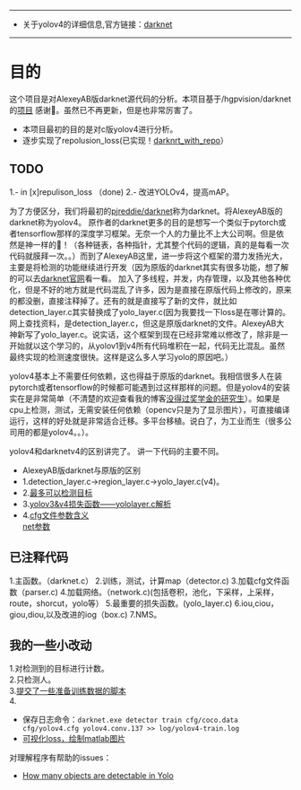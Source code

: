 
---
* 关于yolov4的详细信息,官方链接：[darknet](https://github.com/AlexeyAB/darknet)
---
# 目的
这个项目是对AlexeyAB版darknet源代码的分析。本项目基于/hgpvision/darknet的[项目](https://github.com/hgpvision/darknet) 感谢👏。虽然已不再更新，但是也非常厉害了。
* 本项目最初的目的是对c版yolov4进行分析。
* 逐步实现了repolusion_loss(已实现！[darknrt_with_repo](https://github.com/SpongeBab/darknet/tree/local)）

## TODO
1.- in [x]repulison_loss （done)
2.- 改进YOLOv4，提高mAP。


为了方便区分，我们将最初的[pjreddie/darknet](https://github.com/pjreddie/darknet)称为darknet。将AlexeyAB版的darknet称为yolov4。
原作者的darknet更多的目的是想写一个类似于pytorch或者tensorflow那样的深度学习框架。无奈一个人的力量比不上大公司啊。但是依然是神一样的🐂！（各种链表，各种指针，尤其整个代码的逻辑，真的是每看一次代码就膜拜一次。。）而到了AlexeyAB这里，进一步将这个框架的潜力发扬光大，主要是将检测的功能继续进行开发（因为原版的darknet其实有很多功能，想了解的可以去[darknet官网](pjreddie/darknet)看一看。
加入了多线程，并发，内存管理，以及其他各种优化，但是不好的地方就是代码混乱了许多，因为是直接在原版代码上修改的，原来的都没删，直接注释掉了。还有的就是直接写了新的文件，就比如detection_layer.c其实替换成了yolo_layer.c(因为我要找一下loss是在哪计算的。网上查找资料，是detection_layer.c，但这是原版darknet的文件。AlexeyAB大神新写了yolo_layer.c。说实话，这个框架到现在已经非常难以修改了，除非是一开始就以这个学习的，从yolov1到v4所有代码堆积在一起，代码无比混乱。虽然最终实现的检测速度很快。这样是这么多人学习yolo的原因吧。）

yolov4基本上不需要任何依赖，这也得益于原版的darknet。我相信很多人在装pytorch或者tensorflow的时候都可能遇到过这样那样的问题。但是yolov4的安装实在是非常简单（不清楚的欢迎查看我的博客[没得过奖学金的研究生](https://blog.csdn.net/weixin_40557160?spm=1001.2014.3001.5343)）。如果是cpu上检测，测试，无需安装任何依赖（opencv只是为了显示图片），可直接编译运行，这样的好处就是非常适合迁移。多平台移植。说白了，为工业而生（很多公司用的都是yolov4。。）。

yolov4和darknetv4的区别讲完了。
讲一下代码的主要不同。
* AlexeyAB版darknet与原版的区别
* 1.detection_layer.c->region_layer.c->yolo_layer.c(v4)。
* 2.[最多可以检测目标](https://github.com/AlexeyAB/darknet/issues/3896)
* 3.[yolov3&v4损失函数——yololayer.c解析](https://blog.csdn.net/qq_33614902/article/details/85063287)
* 4.[cfg文件参数含义](https://github.com/AlexeyAB/darknet/wiki/CFG-Parameters-in-the-different-layers)  
    [net参数](https://github.com/AlexeyAB/darknet/wiki/CFG-Parameters-in-the-%5Bnet%5D-section)
    
## 已注释代码
1.主函数。（darknet.c）
2.训练，测试，计算map（detector.c)
3.加载cfg文件函数（parser.c)
4.加载网络。（network.c)(包括卷积，池化，下采样，上采样，route，shorcut，yolo等）
5.最重要的损失函数。(yolo_layer.c)
6.iou,ciou，giou,diou,以及改进的iog（box.c)
7.NMS。
 
## 我的一些小改动
1.对检测到的目标进行计数。  
2.只检测人。   
3.[提交了一些准备训练数据的脚本](https://github.com/xiaoxiaopeng1998/darknet/tree/xiaoPeng/scripts/%E8%AE%AD%E7%BB%83%E5%87%86%E5%A4%87)     
4.
   * 保存日志命令：`darknet.exe detector train cfg/coco.data cfg/yolov4.cfg yolov4.conv.137 >> log/yolov4-train.log`       
   * [可视化loss，绘制matlab图片](https://github.com/xiaoxiaopeng1998/darknet/tree/xiaoPeng/scripts/%E5%8F%AF%E8%A7%86%E5%8C%96)


对理解程序有帮助的issues：
* [How many objects are detectable in Yolo](https://github.com/AlexeyAB/darknet/issues/3896#)

